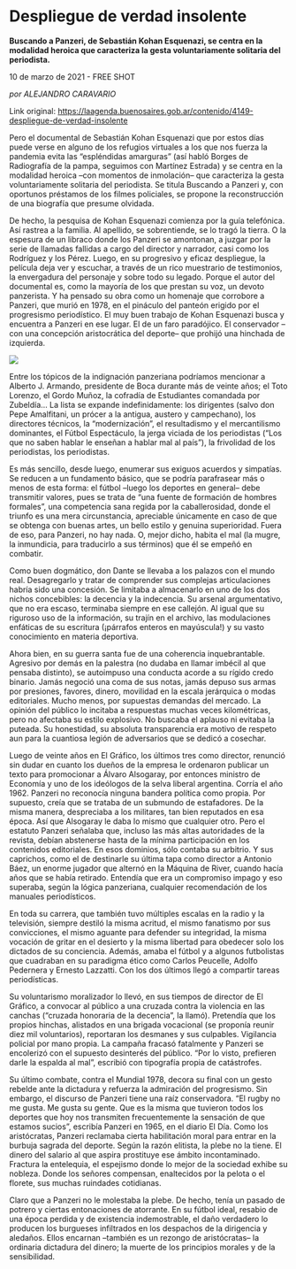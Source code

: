 # Despliegue de verdad insolente

**Buscando a Panzeri, de Sebastián Kohan Esquenazi, se centra en la modalidad heroica que caracteriza la gesta voluntariamente solitaria del periodista.**

10 de marzo de 2021 - FREE SHOT

_por ALEJANDRO CARAVARIO_

Link original: https://laagenda.buenosaires.gob.ar/contenido/4149-despliegue-de-verdad-insolente



Pero el documental de Sebastián Kohan Esquenazi que por estos días puede verse en alguno de los refugios virtuales a los que nos fuerza la pandemia evita las “espléndidas amarguras” (así habló Borges de Radiografía de la pampa, seguimos con Martínez Estrada) y se centra en la modalidad heroica –con momentos de inmolación– que caracteriza la gesta voluntariamente solitaria del periodista. Se titula Buscando a Panzeri y, con oportunos préstamos de los filmes policiales, se propone la reconstrucción de una biografía que presume olvidada.




De hecho, la pesquisa de Kohan Esquenazi comienza por la guía telefónica. Así rastrea a la familia. Al apellido, se sobrentiende, se lo tragó la tierra. O la espesura de un libraco donde los Panzeri se amontonan, a juzgar por la serie de llamadas fallidas a cargo del director y narrador, casi como los Rodríguez y los Pérez. Luego, en su progresivo y eficaz despliegue, la película deja ver y escuchar, a través de un rico muestrario de testimonios, la envergadura del personaje y sobre todo su legado. Porque el autor del documental es, como la mayoría de los que prestan su voz, un devoto panzerista. Y ha pensado su obra como un homenaje que corrobore a Panzeri, que murió en 1978, en el pináculo del panteón erigido por el progresismo periodístico. El muy buen trabajo de Kohan Esquenazi busca y encuentra a Panzeri en ese lugar. El de un faro paradójico. El conservador –con una concepción aristocrática del deporte– que prohijó una hinchada de izquierda.




[![](https://img.youtube.com/vi/ysdypB1lG_E/0.jpg)](https://www.youtube.com/watch?v=ysdypB1lG_E)




Entre los tópicos de la indignación panzeriana podríamos mencionar a Alberto J. Armando, presidente de Boca durante más de veinte años; el Toto Lorenzo, el Gordo Muñoz, la cofradía de Estudiantes comandada por Zubeldía… La lista se expande indefinidamente: los dirigentes (salvo don Pepe Amalfitani, un prócer a la antigua, austero y campechano), los directores técnicos, la “modernización”, el resultadismo y el mercantilismo dominantes, el Fútbol Espectáculo, la jerga viciada de los periodistas (“Los que no saben hablar le enseñan a hablar mal al país”), la frivolidad de los periodistas, los periodistas.




Es más sencillo, desde luego, enumerar sus exiguos acuerdos y simpatías. Se reducen a un fundamento básico, que se podría parafrasear más o menos de esta forma: el fútbol –luego los deportes en general– debe transmitir valores, pues se trata de “una fuente de formación de hombres formales”, una competencia sana regida por la caballerosidad, donde el triunfo es una mera circunstancia, apreciable únicamente en caso de que se obtenga con buenas artes, un bello estilo y genuina superioridad. Fuera de eso, para Panzeri, no hay nada. O, mejor dicho, habita el mal (la mugre, la inmundicia, para traducirlo a sus términos) que él se empeñó en combatir.




Como buen dogmático, don Dante se llevaba a los palazos con el mundo real. Desagregarlo y tratar de comprender sus complejas articulaciones habría sido una concesión. Se limitaba a almacenarlo en uno de los dos nichos concebibles: la decencia y la indecencia. Su arsenal argumentativo, que no era escaso, terminaba siempre en ese callejón. Al igual que su riguroso uso de la información, su trajín en el archivo, las modulaciones enfáticas de su escritura (¡párrafos enteros en mayúscula!) y su vasto conocimiento en materia deportiva.




Ahora bien, en su guerra santa fue de una coherencia inquebrantable. Agresivo por demás en la palestra (no dudaba en llamar imbécil al que pensaba distinto), se autoimpuso una conducta acorde a su rígido credo binario. Jamás negoció una coma de sus notas, jamás depuso sus armas por presiones, favores, dinero, movilidad en la escala jerárquica o modas editoriales. Mucho menos, por supuestas demandas del mercado. La opinión del público lo incitaba a respuestas muchas veces kilométricas, pero no afectaba su estilo explosivo. No buscaba el aplauso ni evitaba la puteada. Su honestidad, su absoluta transparencia era motivo de respeto aun para la cuantiosa legión de adversarios que se dedicó a cosechar.




Luego de veinte años en El Gráfico, los últimos tres como director, renunció sin dudar en cuanto los dueños de la empresa le ordenaron publicar un texto para promocionar a Álvaro Alsogaray, por entonces ministro de Economía y uno de los ideólogos de la selva liberal argentina. Corría el año 1962. Panzeri no reconocía ninguna bandera política como propia. Por supuesto, creía que se trataba de un submundo de estafadores. De la misma manera, despreciaba a los militares, tan bien reputados en esa época. Así que Alsogaray le daba lo mismo que cualquier otro. Pero el estatuto Panzeri señalaba que, incluso las más altas autoridades de la revista, debían abstenerse hasta de la mínima participación en los contenidos editoriales. En esos dominios, sólo contaba su arbitrio. Y sus caprichos, como el de destinarle su última tapa como director a Antonio Báez, un enorme jugador que alternó en la Máquina de River, cuando hacía años que se había retirado. Entendía que era un compromiso impago y eso superaba, según la lógica panzeriana, cualquier recomendación de los manuales periodísticos.




En toda su carrera, que también tuvo múltiples escalas en la radio y la televisión, siempre destiló la misma acritud, el mismo fanatismo por sus convicciones, el mismo aguante para defender su integridad, la misma vocación de gritar en el desierto y la misma libertad para obedecer solo los dictados de su conciencia. Además, amaba el fútbol y a algunos futbolistas que cuadraban en su paradigma ético como Carlos Peucelle, Adolfo Pedernera y Ernesto Lazzatti. Con los dos últimos llegó a compartir tareas periodísticas.




Su voluntarismo moralizador lo llevó, en sus tiempos de director de El Gráfico, a convocar al público a una cruzada contra la violencia en las canchas (“cruzada honoraria de la decencia”, la llamó). Pretendía que los propios hinchas, alistados en una brigada vocacional (se proponía reunir diez mil voluntarios), reportaran los desmanes y sus culpables. Vigilancia policial por mano propia. La campaña fracasó fatalmente y Panzeri se encolerizó con el supuesto desinterés del público. “Por lo visto, prefieren darle la espalda al mal”, escribió con tipografía propia de catástrofes.




Su último combate, contra el Mundial 1978, decora su final con un gesto rebelde ante la dictadura y refuerza la admiración del progresismo. Sin embargo, el discurso de Panzeri tiene una raíz conservadora. “El rugby no me gusta. Me gusta su gente. Que es la misma que tuvieron todos los deportes que hoy nos transmiten frecuentemente la sensación de que estamos sucios”, escribía Panzeri en 1965, en el diario El Día. Como los aristócratas, Panzeri reclamaba cierta habilitación moral para entrar en la burbuja sagrada del deporte. Según la razón elitista, la plebe no la tiene. El dinero del salario al que aspira prostituye ese ámbito incontaminado. Fractura la entelequia, el espejismo donde lo mejor de la sociedad exhibe su nobleza. Donde los señores compensan, enaltecidos por la pelota o el florete, sus muchas ruindades cotidianas.




Claro que a Panzeri no le molestaba la plebe. De hecho, tenía un pasado de potrero y ciertas entonaciones de atorrante. En su fútbol ideal, resabio de una época perdida y de existencia indemostrable, el daño verdadero lo producen los burgueses infiltrados en los despachos de la dirigencia y aledaños. Ellos encarnan –también es un rezongo de aristócratas– la ordinaria dictadura del dinero; la muerte de los principios morales y de la sensibilidad.



